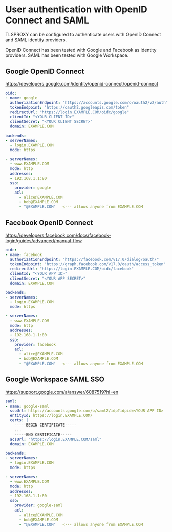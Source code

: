 # User authentication with OpenID Connect and SAML

TLSPROXY can be configured to authenticate users with OpenID Connect and SAML identity providers.

OpenID Connect has been tested with Google and Facebook as identity providers.
SAML has been tested with Google Workspace.

## Google OpenID Connect

https://developers.google.com/identity/openid-connect/openid-connect

```yaml
oidc:
- name: google
  authorizationEndpoint: "https://accounts.google.com/o/oauth2/v2/auth"
  tokenEndpoint: "https://oauth2.googleapis.com/token"
  redirectUrl: "https://login.EXAMPLE.COM/oidc/google"
  clientId: "<YOUR CLIENT ID>"
  clientSecret: "<YOUR CLIENT SECRET>"
  domain: EXAMPLE.COM

backends:
- serverNames:
  - login.EXAMPLE.COM
  mode: https

- serverNames:
  - www.EXAMPLE.COM
  mode: http
  addresses:
  - 192.168.1.1:80
  sso:
    provider: google
    acl:
      - alice@EXAMPLE.COM
      - bob@EXAMPLE.COM
      - "@EXAMPLE.COM"   <--- allows anyone from EXAMPLE.COM
```

## Facebook OpenID Connect

https://developers.facebook.com/docs/facebook-login/guides/advanced/manual-flow

```yaml
oidc:
- name: facebook
  authorizationEndpoint: "https://facebook.com/v17.0/dialog/oauth/"
  tokenEndpoint: "https://graph.facebook.com/v17.0/oauth/access_token"
  redirectUrl: "https://login.EXAMPLE.COM/oidc/facebook"
  clientId: "<YOUR APP ID>"
  clientSecret: "<YOUR APP SECRET>"
  domain: EXAMPLE.COM

backends:
- serverNames:
  - login.EXAMPLE.COM
  mode: https

- serverNames:
  - www.EXAMPLE.COM
  mode: http
  addresses:
  - 192.168.1.1:80
  sso:
    provider: facebook
    acl:
      - alice@EXAMPLE.COM
      - bob@EXAMPLE.COM
      - "@EXAMPLE.COM"   <--- allows anyone from EXAMPLE.COM
```

## Google Workspace SAML SSO

https://support.google.com/a/answer/6087519?hl=en

```yaml
saml:
- name: google-saml
  ssoUrl: https://accounts.google.com/o/saml2/idp?idpid=<YOUR APP ID>
  entityId: https://login.EXAMPLE.COM/
  certs: |
    -----BEGIN CERTIFICATE-----
    ...
    -----END CERTIFICATE-----
  acsUrl: "https://login.EXAMPLE.COM/saml"
  domain: EXAMPLE.COM

backends:
- serverNames:
  - login.EXAMPLE.COM
  mode: https

- serverNames:
  - www.EXAMPLE.COM
  mode: http
  addresses:
  - 192.168.1.1:80
  sso:
    provider: google-saml
    acl:
      - alice@EXAMPLE.COM
      - bob@EXAMPLE.COM
      - "@EXAMPLE.COM"   <--- allows anyone from EXAMPLE.COM
```
